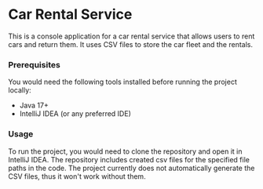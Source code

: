 # Car Rental Service

This is a console application for a car rental service that allows users to rent cars and return them. 
It uses CSV files to store the car fleet and the rentals.

### Prerequisites

You would need the following tools installed before running the project locally:

- Java 17+
- IntelliJ IDEA (or any preferred IDE)

### Usage

To run the project, you would need to clone the repository and open it in IntelliJ IDEA.
The repository includes created csv files for the specified file paths in the code.
The project currently does not automatically generate the CSV files, thus it won't work without them.